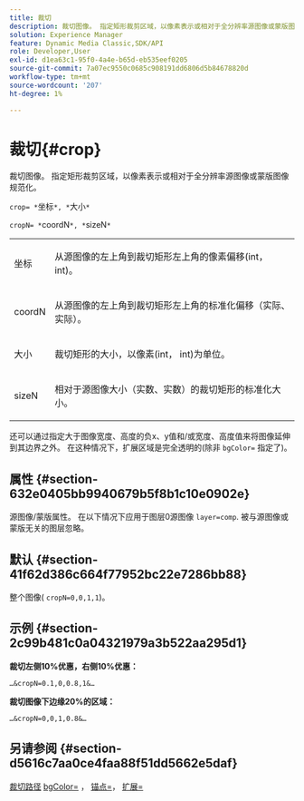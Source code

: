 ```yaml
---
title: 裁切
description: 裁切图像。 指定矩形裁剪区域，以像素表示或相对于全分辨率源图像或蒙版图像规范化。
solution: Experience Manager
feature: Dynamic Media Classic,SDK/API
role: Developer,User
exl-id: d1ea63c1-95f0-4a4e-b65d-eb535eef0205
source-git-commit: 7a07ec9550c0685c908191dd6806d5b84678820d
workflow-type: tm+mt
source-wordcount: '207'
ht-degree: 1%

---
```


# 裁切{#crop}

裁切图像。 指定矩形裁剪区域，以像素表示或相对于全分辨率源图像或蒙版图像规范化。

`crop= *`坐标`*, *`大小`*`

`cropN= *`coordN`*, *`sizeN`*`

<table id="simpletable_472A9AD67AA64419B0877B0535F8B14A"> 
 <tr class="strow"> 
  <td class="stentry"> <p><span class="codeph"> <span class="varname"> 坐标</span></span> </p> </td> 
  <td class="stentry"> <p>从源图像的左上角到裁切矩形左上角的像素偏移(int， int)。 </p></td> 
 </tr> 
 <tr class="strow"> 
  <td class="stentry"> <p><span class="codeph"> <span class="varname"> coordN</span></span> </p> </td> 
  <td class="stentry"> <p>从源图像的左上角到裁切矩形左上角的标准化偏移（实际、实际）。 </p></td> 
 </tr> 
 <tr class="strow"> 
  <td class="stentry"> <p><span class="codeph"> <span class="varname"> 大小</span></span> </p></td> 
  <td class="stentry"> <p>裁切矩形的大小，以像素(int， int)为单位。 </p></td> 
 </tr> 
 <tr class="strow"> 
  <td class="stentry"> <p><span class="codeph"> <span class="varname"> sizeN</span></span> </p></td> 
  <td class="stentry"> <p>相对于源图像大小（实数、实数）的裁切矩形的标准化大小。 </p></td> 
 </tr> 
</table>

还可以通过指定大于图像宽度、高度的负x、y值和/或宽度、高度值来将图像延伸到其边界之外。 在这种情况下，扩展区域是完全透明的(除非 `bgColor=` 指定了)。

## 属性 {#section-632e0405bb9940679b5f8b1c10e0902e}

源图像/蒙版属性。 在以下情况下应用于图层0源图像 `layer=comp`. 被与源图像或蒙版无关的图层忽略。

## 默认 {#section-41f62d386c664f77952bc22e7286bb88}

整个图像( `cropN=0,0,1,1`)。

## 示例 {#section-2c99b481c0a04321979a3b522aa295d1}

**裁切左侧10%优惠，右侧10%优惠：**

`…&cropN=0.1,0,0.8,1&…`

**裁切图像下边缘20%的区域：**

`…&cropN=0,0,1,0.8&…`

## 另请参阅 {#section-d5616c7aa0ce4faa88f51dd5662e5daf}

[裁切路径](/help/aem-is-ir-api/is-api/http-ref/image-serving-api-ref/c-http-protocol-reference/c-command-reference/r-croppath.md) [bgColor=](../../../../../is-api/http-ref/image-serving-api-ref/c-http-protocol-reference/c-command-reference/r-bgcolor.md#reference-441371ba4ef54fe781887c5ae448f6ab) ， [锚点=](../../../../../is-api/http-ref/image-serving-api-ref/c-http-protocol-reference/c-command-reference/r-anchor.md#reference-6661e548ab284b82828d8d94c8ddeb7c)， [扩展=](../../../../../is-api/http-ref/image-serving-api-ref/c-http-protocol-reference/c-command-reference/r-extend.md#reference-7e9156beb285459d830e2d56782a74ac)
